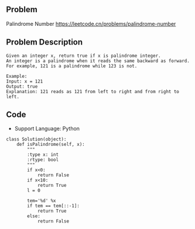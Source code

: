 ## Problem
Palindrome Number
https://leetcode.cn/problems/palindrome-number

## Problem Description
```
Given an integer x, return true if x is palindrome integer.
An integer is a palindrome when it reads the same backward as forward.
For example, 121 is a palindrome while 123 is not.

Example:
Input: x = 121
Output: true
Explanation: 121 reads as 121 from left to right and from right to left.
```

## Code

- Support Language: Python

```
class Solution(object):
    def isPalindrome(self, x):
        """
        :type x: int
        :rtype: bool
        """
        if x<0:
            return False
        if x<10:
            return True
        l = 0
        
        tem='%d' %x
        if tem == tem[::-1]:
            return True
        else:
            return False
```
